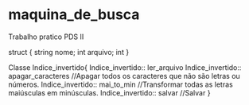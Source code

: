 # maquina_de_busca
Trabalho pratico PDS II

struct {
     string nome;
     int arquivo;
     int 
     }

Classe  Indice_invertido{
     Indice_invertido:: ler_arquivo
     Indice_invertido:: apagar_caracteres        //Apagar todos os caracteres que não são letras ou números.
     Indice_invertido:: mai_to_min               //Transformar todas as letras maiúsculas em minúsculas.
     Indice_invertido:: salvar                   //Salvar
}
